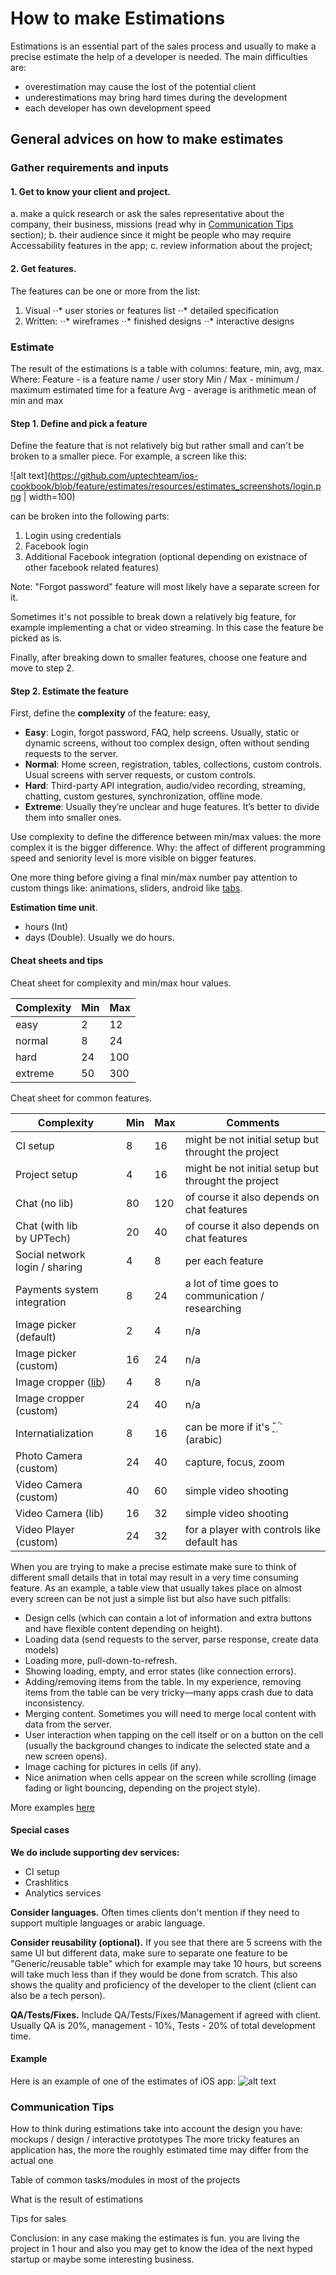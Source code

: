 # How to make Estimations

Estimations is an essential part of the sales process and usually to make a precise estimate the help of a developer is needed. 
The main difficulties are: 
- overestimation may cause the lost of the potential client
- underestimations may bring hard times during the development
- each developer has own development speed

## General advices on how to make estimates

### Gather requirements and inputs

#### 1. Get to know your client and project.
a. make a quick research or ask the sales representative about the company, their business, missions (read why in [Communication Tips](#communicationips) section); 
b. their audience since it might be people who may require Accessability features in the app;
c. review information about the project;

#### 2. Get features.
The features can be one or more from the list:
1. Visual
⋅⋅* user stories or features list
⋅⋅* detailed specification
2. Written:
⋅⋅* wireframes
⋅⋅* finished designs
⋅⋅* interactive designs

### Estimate

The result of the estimations is a table with columns: feature, min, avg, max. Where:
Feature - is a feature name / user story
Min / Max - minimum / maximum estimated time for a feature
Avg - average is arithmetic mean of min and max 

#### Step 1. Define and pick a feature 
Define the feature that is not relatively big but rather small and can't be broken to a smaller piece. 
For example, a screen like this: 

![alt text](https://github.com/uptechteam/ios-cookbook/blob/feature/estimates/resources/estimates_screenshots/login.png | width=100)

can be broken into the following parts:
1. Login using credentials
2. Facebook login
3. Additional Facebook integration (optional depending on existnace of other facebook related features)

Note: "Forgot password" feature will most likely have a separate screen for it.

Sometimes it's not possible to break down a relatively big feature, for example implementing a chat or video streaming. In this case the feature be picked as is.

Finally, after breaking down to smaller features, choose one feature and move to step 2.

#### Step 2. Estimate the feature 

First, define the **complexity** of the feature: easy, 
+ **Easy**: Login, forgot password, FAQ, help screens. Usually, static or dynamic screens, without too complex design, often without sending requests to the server.
+ **Normal**: Home screen, registration, tables, collections, custom controls. Usual screens with server requests, or custom controls.
+ **Hard**: Third-party API integration, audio/video recording, streaming, chatting, custom gestures, synchronization, offline mode.
+ **Extreme**: Usually they’re unclear and huge features. It’s better to divide them into smaller ones.

Use complexity to define the difference between min/max values: the more complex it is the bigger difference.
Why: the affect of different programming speed and seniority level is more visible on bigger features. 

One more thing before giving a final min/max number pay attention to custom things like: animations, sliders, android like [tabs](https://material.io/design/components/tabs.html).

**Estimation time unit**. 
+ hours (Int)
+ days (Double). Usually we do hours.

#### Cheat sheets and tips

Cheat sheet for complexity and min/max hour values.

Complexity | Min | Max
--- | --- | ---
easy | 2 | 12 
normal | 8 | 24
hard | 24 | 100
extreme | 50 | 300

Cheat sheet for common features.

Complexity | Min | Max | Comments
--- | --- | --- | ---
CI setup | 8 | 16 | might be not initial setup but throught the project 
Project setup | 4 | 16 | might be not initial setup but throught the project 
Chat (no lib) | 80 | 120 | of course it also depends on chat features
Chat (with lib<br>by UPTech) | 20 | 40 | of course it also depends on chat features
Social network<br>login / sharing | 4 | 8 | per each feature
Payments system integration | 8 | 24 | a lot of time goes to communication / researching
Image picker (default) | 2 | 4 | n/a
Image picker (custom) | 16 | 24 | n/a
Image cropper ([lib](https://github.com/ruslanskorb/RSKImageCropper)) | 4 | 8 | n/a
Image cropper (custom) | 24 | 40 | n/a
Internatialization | 8 | 16 | can be more if it's ؁ؓؑ  ؐ  ؕ  (arabic)
Photo Camera (custom) | 24 | 40 | capture, focus, zoom
Video Camera (custom) | 40 | 60 | simple video shooting
Video Camera (lib) | 16 | 32 | simple video shooting
Video Player (custom) | 24 | 32 | for a player with controls like default has

When you are trying to make a precise estimate make sure to think of different small details that in total may result in a very time consuming feature.
As an example, a table view that usually takes place on almost every screen can be not just a simple list but also have such pitfalls:
+ Design cells (which can contain a lot of information and extra buttons and have flexible content depending on height).
+ Loading data (send requests to the server, parse response, create data models)
+ Loading more, pull-down-to-refresh.
+ Showing loading, empty, and error states (like connection errors).
+ Adding/removing items from the table. In my experience, removing items from the table can be very tricky—many apps crash due to data inconsistency.
+ Merging content. Sometimes you will need to merge local content with data from the server.
+ User interaction when tapping on the cell itself or on a button on the cell (usually the background changes to indicate the selected state and a new screen opens).
+ Image caching for pictures in cells (if any).
+ Nice animation when cells appear on the screen while scrolling (image fading or light bouncing, depending on the project style).

More examples [here](https://github.com/stanfy/ios-components-bikeshedding)

#### Special cases

**We do include supporting dev services:**
- CI setup
- Crashlitics
 - Analytics services
 
 **Consider languages.**
 Often times clients don't mention if they need to support multiple languages or arabic language.

**Consider reusability (optional).**
If you see that there are 5 screens with the same UI but different data, make sure to separate one feature to be "Generic/reusable table" which for example may take  10 hours, but screens will take much less than if they would be done from scratch. This also shows the quality and proficiency of the developer to the client (client can also be a tech person).  

**QA/Tests/Fixes.**
Include QA/Tests/Fixes/Management if agreed with client.
Usually QA is 20%, management - 10%, Tests - 20% of total development time.

#### Example

Here is an example of one of the estimates of iOS app:
![alt text](https://github.com/uptechteam/ios-cookbook/blob/feature/estimates/resources/estimates_screenshots/estimates_example.png "Estimates Example")


### Communication Tips <a id="communicationips"></a>


How to think during estimations
take into account the design you have: mockups / design / interactive prototypes
The more tricky features an application has, the more the roughly estimated time may differ from the actual one

Table of common tasks/modules in most of the projects

What is the result of estimations

Tips for sales

Conclusion: in any case making the estimates is fun. you are living the project in 1 hour and also you may get to know the idea of the next hyped startup or maybe some interesting business. 
